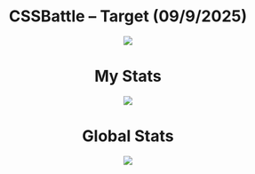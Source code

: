 <h1 align="center">CSSBattle – Target (09/9/2025)</h1>

<p align="center">
  <img src="https://github.com/user-attachments/assets/7fed1e6f-7a2f-43d5-a5db-02484e61a1f6">
</p>

<h1 align="center">My Stats</h1>

<p align="center">
  <img src="https://github.com/user-attachments/assets/502fac56-5fdf-4cba-aed5-7750f7629667">
</p>

<h1 align="center">Global Stats</h1>

<p align="center">
  <img src="https://github.com/user-attachments/assets/bfb96a5a-ba14-45b8-a34e-03d739a4ee90">
</p>
